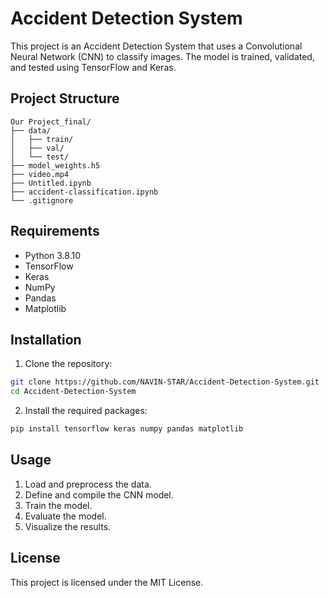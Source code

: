 # Accident Detection System

This project is an Accident Detection System that uses a Convolutional Neural Network (CNN) to classify images. The model is trained, validated, and tested using TensorFlow and Keras.

## Project Structure

```
Our Project_final/
├── data/
│   ├── train/
│   ├── val/
│   └── test/
├── model_weights.h5
├── video.mp4
├── Untitled.ipynb
├── accident-classification.ipynb
└── .gitignore
```

## Requirements

- Python 3.8.10
- TensorFlow
- Keras
- NumPy
- Pandas
- Matplotlib

## Installation

1. Clone the repository:

```sh
git clone https://github.com/NAVIN-STAR/Accident-Detection-System.git
cd Accident-Detection-System
```

2. Install the required packages:

```sh
pip install tensorflow keras numpy pandas matplotlib
```

## Usage

1. Load and preprocess the data.
2. Define and compile the CNN model.
3. Train the model.
4. Evaluate the model.
5. Visualize the results.

## License

This project is licensed under the MIT License.